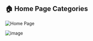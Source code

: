 ## 🏠 Home Page Categories

![Home Page](public/images/homepage-category.png)

![image](https://github.com/user-attachments/assets/5e435e56-51e0-47eb-b064-bf97c3dec9d4)
